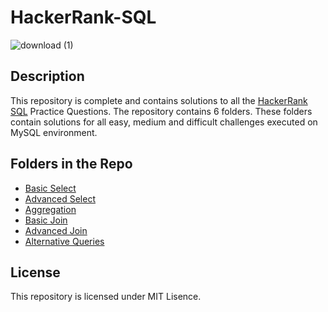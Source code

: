 # HackerRank-SQL
![download (1)](https://user-images.githubusercontent.com/42386287/85514969-3dc5ce80-b61a-11ea-8e1a-1693448bb148.png)
## Description
This repository is complete and contains solutions to all the [HackerRank SQL](https://github.com/namithadeshpande/HackerRank-SQL) Practice Questions. The repository contains 6 folders. These folders contain solutions for all easy, medium and difficult challenges executed on MySQL environment.

## Folders in the Repo
- [Basic Select](https://github.com/namithadeshpande/HackerRank-SQL/tree/master/Basic%20Select)
- [Advanced Select](https://github.com/namithadeshpande/HackerRank-SQL/tree/master/Advanced%20Select)
- [Aggregation](https://github.com/namithadeshpande/HackerRank-SQL/tree/master/Aggregation)
- [Basic Join](https://github.com/namithadeshpande/HackerRank-SQL/tree/master/Basic%20Join)
- [Advanced Join](https://github.com/namithadeshpande/HackerRank-SQL/tree/master/Advanced%20Join)
- [Alternative Queries](https://github.com/namithadeshpande/HackerRank-SQL/tree/master/Alternative%20Queries)

## License
This repository is licensed under MIT Lisence. 


